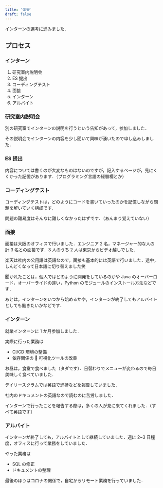 ```yaml
---
title: '楽天'
draft: false
---
```


インターンの選考に進みました．

## プロセス

### **インターン**

1. 研究室内説明会
2. ES 提出
3. コーディングテスト
4. 面接
5. インターン
6. アルバイト

### 研究室内説明会

別の研究室でインターンの説明を行うという告知があって，参加しました．

その説明会でインターンの内容を少し聞いて興味が湧いたので申し込みしました．

### ES 提出

内容については書くのが大変なものはないのですが，記入するページが，見にくくかった記憶があります．（プログラミング言語の経験欄とか）

### コーディングテスト

コーディングテストは，どのようにコードを書いていったのかを記憶しながら問題を解いていく構成です．

問題の難易度はそんなに難しくなかったはずです．（あんまり覚えていない）

### 面接

面接は大阪のオフィスで行いました．エンジニア 2 名，マネージャー的な人の計 3 名との面接です．3 人のうち 2 人は東京からビデオ越しでした．

楽天は社内の公用語は英語なので，面接も基本的には英語で行いました．途中，しんどくなって日本語に切り替えました笑

聞かれたことは，個人ではどのように開発をしているのかや Java のオーバーロード，オーバーライドの違い，Python のモジュールのインストール方法などです．

あとは，インターンをいつから始めるかや，インターンが終了してもアルバイトとしても働きたいかなどです．

### インターン

就業インターンに 1 か月参加しました．

実際に行った業務は

- CI/CD 環境の整備
- 依存関係の  可視化ツールの改善

お昼は，食堂で食べました（タダです）．日替わりでメニューが変わるので毎日美味しく食べていました．

デイリースクラムでは英語で進捗などを報告していました．

社内のドキュメントの英語なので読むのに苦労しました．

インターンで行ったことを報告する際は，多くの人が見に来てくれました．（すべて英語です）

### アルバイト

インターンが終了しても，アルバイトとして継続していました．週に 2~3 日程度，オフィスに行って業務をしていました．

やった業務は

- SQL の修正
- ドキュメントの整理

最後のほうはコロナの関係で，自宅からリモート業務を行っていました．

